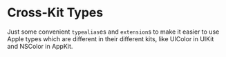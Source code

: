 # Cross-Kit Types #

Just some convenient `typealias`es and `extension`s to make it easier to use Apple types which are different in their different kits, like UIColor in UIKit and NSColor in AppKit.
